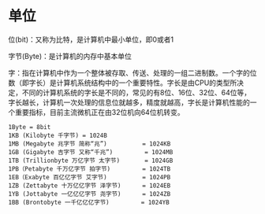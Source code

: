 单位
===

位(bit)：又称为比特，是计算机中最小单位，即0或者1

字节(Byte)：是计算机的内存中基本单位

字：指在计算机中作为一个整体被存取、传送、处理的一组二进制数。一个字的位数（即字长）是计算机系统结构中的一个重要特性。字长是由CPU的类型所决定，不同的计算机系统的字长是不同的，常见的有8位、16位、32位、64位等，字长越长，计算机一次处理的信息位就越多，精度就越高，字长是计算机性能的一个重要指标，目前主流微机正在由32位机向64位机转变。

```
1Byte = 8bit
1KB (Kilobyte 千字节) = 1024B
1MB (Megabyte 兆字节 简称“兆”)          = 1024KB
1GB (Gigabyte 吉字节 又称“千兆”)         = 1024MB
1TB (Trillionbyte 万亿字节 太字节)       = 1024GB 
1PB（Petabyte 千万亿字节 拍字节)         = 1024TB
1EB（Exabyte 百亿亿字节 艾字节)          = 1024PB
1ZB (Zettabyte 十万亿亿字节 泽字节)      = 1024EB
1YB (Jottabyte 一亿亿亿字节 尧字节)      = 1024ZB
1BB (Brontobyte 一千亿亿亿字节)         = 1024YB
```

